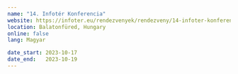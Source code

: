 ```yaml
---
name: "14. Infotér Konferencia"
website: https://infoter.eu/rendezvenyek/rendezveny/14-infoter-konferencia-2023
location: Balatonfüred, Hungary
online: false
lang: Magyar

date_start: 2023-10-17
date_end:   2023-10-19
---
```

